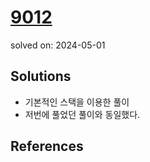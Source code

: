 # [9012](https://www.acmicpc.net/problem/9012)
solved on: 2024-05-01

## Solutions

- 기본적인 스택을 이용한 풀이
- 저번에 풀었던 풀이와 동일했다.

## References
